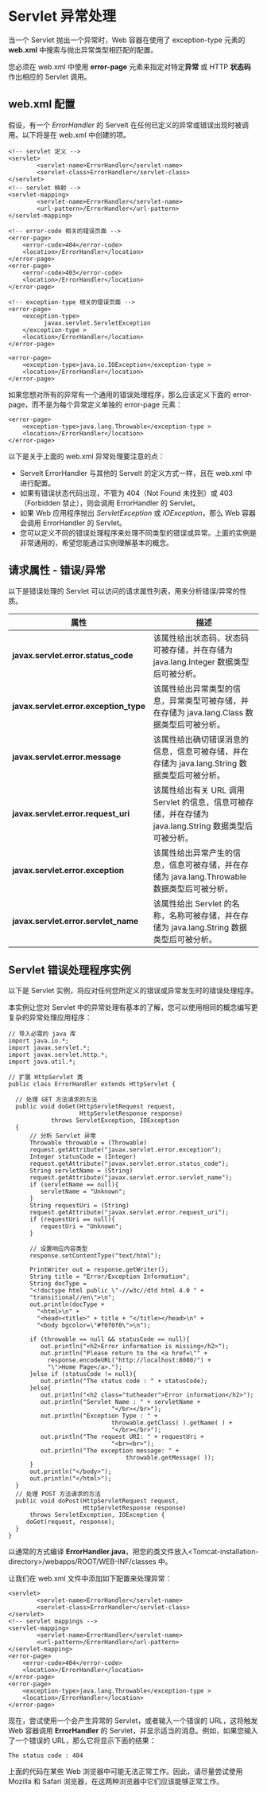 
# Servlet 异常处理

当一个 Servlet 抛出一个异常时，Web 容器在使用了 exception-type 元素的 **web.xml** 中搜索与抛出异常类型相匹配的配置。

您必须在 web.xml 中使用 **error-page** 元素来指定对特定**异常** 或 HTTP **状态码** 作出相应的 Servlet 调用。

## web.xml 配置

假设，有一个 _ErrorHandler_ 的 Servelt 在任何已定义的异常或错误出现时被调用。以下将是在 web.xml 中创建的项。

```
<!-- servlet 定义 -->
<servlet>
        <servlet-name>ErrorHandler</servlet-name>
        <servlet-class>ErrorHandler</servlet-class>
</servlet>
<!-- servlet 映射 -->
<servlet-mapping>
        <servlet-name>ErrorHandler</servlet-name>
        <url-pattern>/ErrorHandler</url-pattern>
</servlet-mapping>

<!-- error-code 相关的错误页面 -->
<error-page>
    <error-code>404</error-code>
    <location>/ErrorHandler</location>
</error-page>
<error-page>
    <error-code>403</error-code>
    <location>/ErrorHandler</location>
</error-page>

<!-- exception-type 相关的错误页面 -->
<error-page>
    <exception-type>
          javax.servlet.ServletException
    </exception-type >
    <location>/ErrorHandler</location>
</error-page>

<error-page>
    <exception-type>java.io.IOException</exception-type >
    <location>/ErrorHandler</location>
</error-page>

```

如果您想对所有的异常有一个通用的错误处理程序，那么应该定义下面的 error-page，而不是为每个异常定义单独的 error-page 元素：

```
<error-page>
    <exception-type>java.lang.Throwable</exception-type >
    <location>/ErrorHandler</location>
</error-page>

```

以下是关于上面的 web.xml 异常处理要注意的点：

*   Servelt ErrorHandler 与其他的 Servelt 的定义方式一样，且在 web.xml 中进行配置。
*   如果有错误状态代码出现，不管为 404（Not Found 未找到）或 403（Forbidden 禁止），则会调用 ErrorHandler 的 Servlet。
*   如果 Web 应用程序抛出 _ServletException_ 或 _IOException_，那么 Web 容器会调用 ErrorHandler 的 Servlet。
*   您可以定义不同的错误处理程序来处理不同类型的错误或异常。上面的实例是非常通用的，希望您能通过实例理解基本的概念。

## 请求属性 - 错误/异常

以下是错误处理的 Servlet 可以访问的请求属性列表，用来分析错误/异常的性质。

| 属性 | 描述 |
| --- | --- |
| **javax.servlet.error.status_code** | 该属性给出状态码，状态码可被存储，并在存储为 java.lang.Integer 数据类型后可被分析。 |
| **javax.servlet.error.exception_type** | 该属性给出异常类型的信息，异常类型可被存储，并在存储为 java.lang.Class 数据类型后可被分析。 |
| **javax.servlet.error.message** | 该属性给出确切错误消息的信息，信息可被存储，并在存储为 java.lang.String 数据类型后可被分析。 |
| **javax.servlet.error.request_uri** | 该属性给出有关 URL 调用 Servlet 的信息，信息可被存储，并在存储为 java.lang.String 数据类型后可被分析。 |
| **javax.servlet.error.exception** | 该属性给出异常产生的信息，信息可被存储，并在存储为 java.lang.Throwable 数据类型后可被分析。 |
| **javax.servlet.error.servlet_name** | 该属性给出 Servlet 的名称，名称可被存储，并在存储为 java.lang.String 数据类型后可被分析。 |

## Servlet 错误处理程序实例

以下是 Servlet 实例，将应对任何您所定义的错误或异常发生时的错误处理程序。

本实例让您对 Servlet 中的异常处理有基本的了解，您可以使用相同的概念编写更复杂的异常处理应用程序：

```
// 导入必需的 java 库
import java.io.*;
import javax.servlet.*;
import javax.servlet.http.*;
import java.util.*;

// 扩展 HttpServlet 类
public class ErrorHandler extends HttpServlet {

  // 处理 GET 方法请求的方法
  public void doGet(HttpServletRequest request,
                    HttpServletResponse response)
            throws ServletException, IOException
  {
      // 分析 Servlet 异常       
      Throwable throwable = (Throwable)
      request.getAttribute("javax.servlet.error.exception");
      Integer statusCode = (Integer)
      request.getAttribute("javax.servlet.error.status_code");
      String servletName = (String)
      request.getAttribute("javax.servlet.error.servlet_name");
      if (servletName == null){
         servletName = "Unknown";
      }
      String requestUri = (String)
      request.getAttribute("javax.servlet.error.request_uri");
      if (requestUri == null){
         requestUri = "Unknown";
      }

      // 设置响应内容类型
      response.setContentType("text/html");

      PrintWriter out = response.getWriter();
	  String title = "Error/Exception Information";
      String docType =
      "<!doctype html public \"-//w3c//dtd html 4.0 " +
      "transitional//en\">\n";
      out.println(docType +
        "<html>\n" +
        "<head><title>" + title + "</title></head>\n" +
        "<body bgcolor=\"#f0f0f0\">\n");

      if (throwable == null && statusCode == null){
         out.println("<h2>Error information is missing</h2>");
         out.println("Please return to the <a href=\"" +
           response.encodeURL("http://localhost:8080/") +
           "\">Home Page</a>.");
      }else if (statusCode != null){
         out.println("The status code : " + statusCode);
      }else{
         out.println("<h2 class="tutheader">Error information</h2>");
         out.println("Servlet Name : " + servletName +
                             "</br></br>");
         out.println("Exception Type : " +
                             throwable.getClass( ).getName( ) +
                             "</br></br>");
         out.println("The request URI: " + requestUri +
                             "<br><br>");
         out.println("The exception message: " +
                                 throwable.getMessage( ));
      }
      out.println("</body>");
      out.println("</html>");
  }
  // 处理 POST 方法请求的方法
  public void doPost(HttpServletRequest request,
                     HttpServletResponse response)
      throws ServletException, IOException {
     doGet(request, response);
  }
}

```

以通常的方式编译 **ErrorHandler.java**，把您的类文件放入&lt;Tomcat-installation-directory&gt;/webapps/ROOT/WEB-INF/classes 中。

让我们在 web.xml 文件中添加如下配置来处理异常：

```
<servlet>
        <servlet-name>ErrorHandler</servlet-name>
        <servlet-class>ErrorHandler</servlet-class>
</servlet>
<!-- servlet mappings -->
<servlet-mapping>
        <servlet-name>ErrorHandler</servlet-name>
        <url-pattern>/ErrorHandler</url-pattern>
</servlet-mapping>
<error-page>
    <error-code>404</error-code>
    <location>/ErrorHandler</location>
</error-page>
<error-page>
    <exception-type>java.lang.Throwable</exception-type >
    <location>/ErrorHandler</location>
</error-page>

```

现在，尝试使用一个会产生异常的 Servlet，或者输入一个错误的 URL，这将触发 Web 容器调用 **ErrorHandler** 的 Servlet，并显示适当的消息。例如，如果您输入了一个错误的 URL，那么它将显示下面的结果：

```
The status code : 404

```

上面的代码在某些 Web 浏览器中可能无法正常工作。因此，请尽量尝试使用 Mozilla 和 Safari 浏览器，在这两种浏览器中它们应该能够正常工作。
